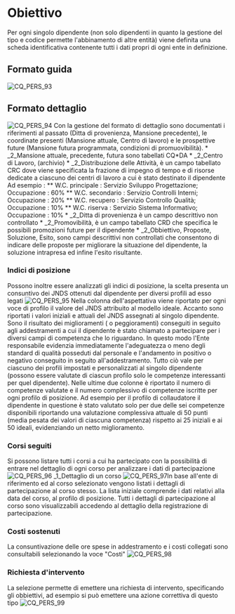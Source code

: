 # Obiettivo
Per ogni singolo dipendente (non solo dipendenti in quanto la gestione del tipo e codice permette l'abbinamento di altre entità) viene definita una scheda identificativa contenente tutti i dati propri di ogni ente in definizione.

## Formato guida
![CQ_PERS_93](http://doc.smeup.com/immagini/MBDOC_OGG-P_CQGP30/CQ_PERS_93.png)
## Formato dettaglio
![CQ_PERS_94](http://doc.smeup.com/immagini/MBDOC_OGG-P_CQGP30/CQ_PERS_94.png)
Con la gestione del formato di dettaglio sono documentati i riferimenti al passato (Ditta di provenienza, Mansione precedente), le coordinate presenti (Mansione attuale, Centro di lavoro) e le prospettive future (Mansione futura programmata, condizioni di promuovibilità).
 \* _2_Mansione attuale, precedente, futura sono tabellati CQ\*DA
 \* _2_Centro di Lavoro, (archivio)
 \* _2_Distribuzione delle Attività, è un campo tabellato CRC dove viene specificata la frazione di impegno di tempo e di risorse dedicate a ciascuno dei centri di lavoro  a cui è stato destinato il dipendente
Ad esempio : 
 \*\* W.C. principale :  Servizio Sviluppo Progettazione; Occupazione :  60%
 \*\* W.C. secondario :  Servizio Controlli Interni; Occupazione :  20%
 \*\* W.C. recupero :  Servizio Controllo Qualità; Occupazione :  10%
 \*\* W.C. riserva :  Servizio Sistema Informativo; Occupazione :  10%
 \* _2_Ditta di provenienza è un campo descrittivo non controllato
 \* _2_Promovibilità, è un campo tabellato CRD che specifica le possibili promozioni future per il dipendente
 \* _2_Obbiettivo, Proposte, Soluzione, Esito, sono campi descrittivi non controllati che  consentono di indicare delle proposte per migliorare la situazione del dipendente, la soluzione intrapresa ed infine l'esito risultante.

### Indici di posizione
Possono inoltre essere analizzati gli indici di posizione, la scelta presenta un consuntivo dei JNDS ottenuti dal dipendente per diversi profili ad esso legati
![CQ_PERS_95](http://doc.smeup.com/immagini/MBDOC_OGG-P_CQGP30/CQ_PERS_95.png)
Nella colonna dell'aspettativa viene riportato per ogni voce di profilo il valore del JNDS attribuito al modello ideale.
Accanto sono riportati i valori iniziali e attuali del JNDS assegnati al singolo dipendente.
Sono il risultato dei miglioramenti ( o peggioramenti) conseguiti in seguito agli addestramenti a cui il dipendente è stato chiamato a partecipare per i diversi campi di competenza che lo riguardano.
In questo modo l'Ente responsabile evidenzia immediatamente l'adeguatezza o meno degli standard di qualità posseduti dal personale e l'andamento in positivo o negativo conseguito in seguito all'addestramento.
Tutto ciò vale per ciascuno dei profili impostati e personalizzati al singolo dipendente (possono essere valutate di ciascun profilo solo le competenze interessanti per quel dipendente).
Nelle ultime due colonne è riportato il numero di competenze valutate e il numero complessivo di competenze iscritte per ogni profilo di posizione.
Ad esempio per il profilo di collaudatore il dipendente in questione è stato valutato solo per due delle sei competenze disponibili riportando una valutazione complessiva attuale di 50 punti (media pesata dei valori di ciascuna competenza) rispetto ai 25 iniziali e ai 50 ideali, evidenziando un netto miglioramento.

### Corsi seguiti
Si possono listare tutti i corsi a cui ha partecipato con la possibilità di entrare nel dettaglio di ogni corso per analizzare i dati di partecipazione
![CQ_PERS_96](http://doc.smeup.com/immagini/MBDOC_OGG-P_CQGP30/CQ_PERS_96.png)
_1_Dettaglio di un corso
![CQ_PERS_97](http://doc.smeup.com/immagini/MBDOC_OGG-P_CQGP30/CQ_PERS_97.png)In base all'ente di riferimento ed al corso selezionato vengono listati i dettagli di partecipazione al corso stesso. La lista iniziale comprende i dati relativi alla data del corso, al profilo di posizione. Tutti i dettagli di partecipazione al corso sono visualizzabili accedendo al dettaglio della registrazione di partecipazione.

### Costi sostenuti
La consuntivazione delle ore spese in addestramento e i costi collegati sono consultabili selezionando la voce "Costi"
![CQ_PERS_98](http://doc.smeup.com/immagini/MBDOC_OGG-P_CQGP30/CQ_PERS_98.png)
### Richiesta d'intervento
La selezione permette di emettere una richiesta di intervento, specificando gli obbiettivi, ad esempio si può emettere una azione correttiva di questo tipo
![CQ_PERS_99](http://doc.smeup.com/immagini/MBDOC_OGG-P_CQGP30/CQ_PERS_99.png)